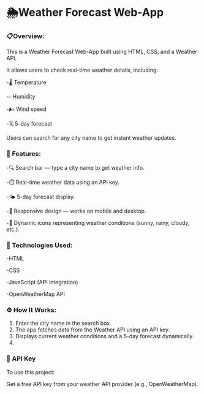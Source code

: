 **<h1>🌦️Weather Forecast Web-App</h1>**


**<h3>📋Overview:</h3>**

This is a Weather Forecast Web-App built using HTML, CSS, and a Weather API.

It allows users to check real-time weather details, including:

-🌡️ Temperature

-💧 Humidity

-🌬️ Wind speed

-🗓️ 5-day forecast

Users can search for any city name to get instant weather updates.


**<h3>🚀 Features: </h3>**

-🔍 Search bar — type a city name to get weather info.

-⏱️ Real-time weather data using an API key.

-🌤️ 5-day forecast display.

-📱 Responsive design — works on mobile and desktop.

-🧭 Dynamic icons representing weather conditions (sunny, rainy, cloudy, etc.).


**<h3>🧠 Technologies Used: </h3>**

-HTML

-CSS

-JavaScript (API integration)

-OpenWeatherMap API


**<h3>⚙️ How It Works: </h3>**

1. Enter the city name in the search box.
2. The app fetches data from the Weather API using an API key.
3. Displays current weather conditions and a 5-day forecast dynamically.
4. 

**<h3>🔑 API Key  </h3>**

To use this project:

Get a free API key from your weather API provider (e.g., OpenWeatherMap).
